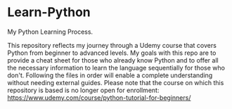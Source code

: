 # Learn-Python

My Python Learning Process.

This repository reflects my journey through a Udemy course that covers Python from beginner to advanced levels. My goals with this repo are to provide a cheat sheet for those who already know Python and to offer all the necessary information to learn the language sequentially for those who don't. Following the files in order will enable a complete understanding without needing external guides. Please note that the course on which this repository is based is no longer open for enrollment: https://www.udemy.com/course/python-tutorial-for-beginners/